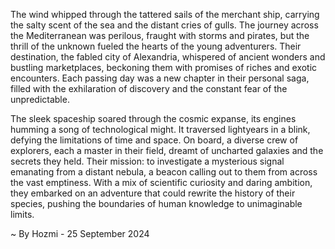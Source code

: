 
The wind whipped through the tattered sails of the merchant ship, carrying the salty scent of the sea and the distant cries of gulls. The journey across the Mediterranean was perilous, fraught with storms and pirates, but the thrill of the unknown fueled the hearts of the young adventurers. Their destination, the fabled city of Alexandria, whispered of ancient wonders and bustling marketplaces, beckoning them with promises of riches and exotic encounters. Each passing day was a new chapter in their personal saga, filled with the exhilaration of discovery and the constant fear of the unpredictable. 

The sleek spaceship soared through the cosmic expanse, its engines humming a song of technological might. It traversed lightyears in a blink, defying the limitations of time and space. On board, a diverse crew of explorers, each a master in their field, dreamt of uncharted galaxies and the secrets they held. Their mission: to investigate a mysterious signal emanating from a distant nebula, a beacon calling out to them from across the vast emptiness. With a mix of scientific curiosity and daring ambition, they embarked on an adventure that could rewrite the history of their species, pushing the boundaries of human knowledge to unimaginable limits. 

~ By Hozmi - 25 September 2024
